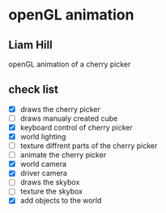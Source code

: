 # openGL animation

Liam Hill
-----------------------------

openGL animation of a cherry picker

check list
------------
- [X] draws the cherry picker
- [ ] draws manualy created cube
- [X] keyboard control of cherry picker
- [X] world lighting
- [ ] texture diffrent parts of the cherry picker
- [ ] animate the cherry picker
- [X] world camera
- [X] driver camera
- [ ] draws the skybox
- [ ] texture the skybox
- [X] add objects to the world
